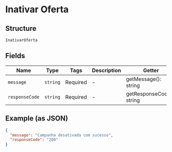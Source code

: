 
# Inativar Oferta

## Structure

`InativarOferta`

## Fields

| Name | Type | Tags | Description | Getter | Setter |
|  --- | --- | --- | --- | --- | --- |
| `message` | `string` | Required | - | getMessage(): string | setMessage(string message): void |
| `responseCode` | `string` | Required | - | getResponseCode(): string | setResponseCode(string responseCode): void |

## Example (as JSON)

```json
{
  "message": "Campanha desativada com sucesso",
  "responseCode": "200"
}
```

